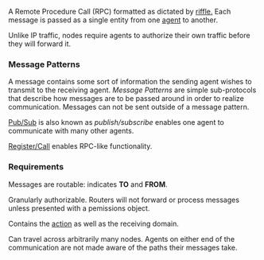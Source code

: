 A Remote Procedure Call (RPC) formatted as dictated by [riffle.][Riffle] Each message is passed as a single entity from one [agent][Agent] to another. 

Unlike IP traffic, nodes require agents to authorize their own traffic before they will forward it. 

### Message Patterns

A message contains some sort of information the sending agent wishes to transmit to the receiving agent. *Message Patterns* are simple sub-protocols that describe how messages are to be passed around in order to realize communication. Messages can not be sent outside of a message pattern.

[Pub/Sub][PubSub] is also known as *publish/subscribe* enables one agent to communicate with many other agents. 

[Register/Call][RegisterCall] enables RPC-like functionality. 

### Requirements

Messages are routable: indicates **TO** and **FROM**.

Granularly authorizable. Routers will not forward or process messages unless presented with a pemissions object. 

Contains the [action][Action] as well as the receiving domain. 

Can travel across arbitrarily many nodes. Agents on either end of the communication are not made aware of the paths their messages take. 

<!-- Reference for TOC -->

[Riffle]:/pages/riffle/Riffle.md
[Agent]:/pages/riffle/Agent.md
[Action]:/pages/riffle/Action.md
[PubSub]:/pages/riffle/PubSub.md
[RegisterCall]:/pages/riffle/RegisterCall.md
